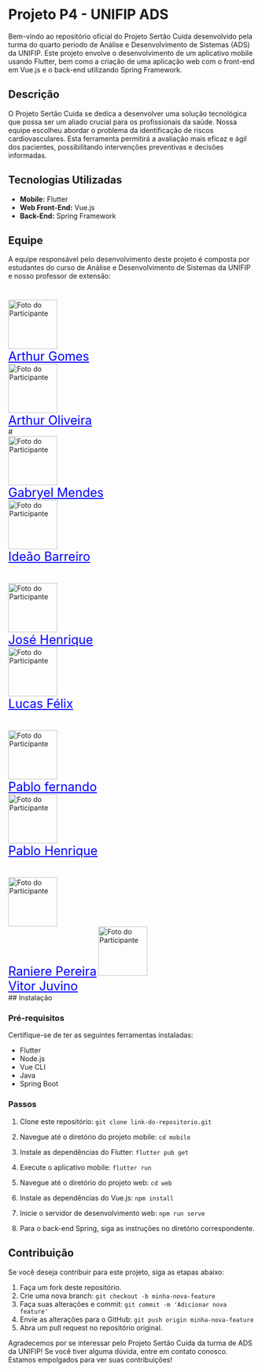 # Projeto P4 - UNIFIP ADS

Bem-vindo ao repositório oficial do Projeto Sertão Cuida desenvolvido pela turma do quarto periodo de Análise e Desenvolvimento de Sistemas (ADS) da UNIFIP. Este projeto envolve o desenvolvimento de um aplicativo mobile usando Flutter, bem como a criação de uma aplicação web com o front-end em Vue.js e o back-end utilizando Spring Framework.

## Descrição

O Projeto Sertão Cuida se dedica a desenvolver uma solução tecnológica que possa ser um aliado crucial para os profissionais da saúde. Nossa equipe escolheu abordar o problema da identificação de riscos cardiovasculares. Esta ferramenta permitirá a avaliação mais eficaz e ágil dos pacientes, possibilitando intervenções preventivas e decisões informadas.


## Tecnologias Utilizadas

- **Mobile:** Flutter
- **Web Front-End:** Vue.js
- **Back-End:** Spring Framework

## Equipe

A equipe responsável pelo desenvolvimento deste projeto é composta por estudantes do curso de Análise e Desenvolvimento de Sistemas da UNIFIP e nosso professor de extensão:

#
#
<div> 
 <div>
  <a href="https://github.com/Arth-26">
     <img src="https://avatars.githubusercontent.com/u/105496083?v=4" alt="Foto do Participante" width="100" height="100";>
   </a>
   <br>
   <a href="https://github.com/Arth-26" style="color: blue; font-size: 25px; b">Arthur Gomes</a>
</div>
<div> 
 <a href="https://github.com/arthurgomes1k">
      <img src="https://avatars.githubusercontent.com/u/101721044?v=4" alt="Foto do Participante" width="100" height="100";>
  </a>
  <br>
  <a href="https://github.com/arthurgomes1k" style="color: blue; font-size: 25px; b">Arthur Oliveira</a>
</div>
</div>
#

<div>
  <a href="https://github.com/mendesczgmt">
    <img src="https://avatars.githubusercontent.com/u/101441186?v=4" alt="Foto do Participante" width="100" height="100";>
  </a>
  <br>
  <a href="https://github.com/mendesczgmt" style="color: blue; font-size: 25px; b">Gabryel Mendes</a>
</div>
<div>
 <a href="https://github.com/IdeaoBarreiro">
      <img src="https://avatars.githubusercontent.com/u/111693570?v=4" alt="Foto do Participante" width="100" height="100";>
  </a>
  <br>
  <a href="https://github.com/IdeaoBarreiro" style="color: blue; font-size: 25px; b">Ideão Barreiro</a>
</div>

#

<div>
  <a href="https://github.com/BDM-Henrique">
    <img src="https://avatars.githubusercontent.com/u/111789465?v=4" alt="Foto do Participante" width="100" height="100";>
  </a>
  <br>
  <a href="https://github.com/BDM-Henrique" style="color: blue; font-size: 25px; b">José Henrique</a>
</div>
<div>
  <a href="https://github.com/lucasfelixdev">
      <img src="https://avatars.githubusercontent.com/u/95368707?v=4" alt="Foto do Participante" width="100" height="100";>
  </a>
  <br>
  <a href="https://github.com/lucasfelixdev" style="color: blue; font-size: 25px; b">Lucas Félix</a>
</div>

#

<div>
  <a href="https://github.com/pablorobertofernando">
    <img src="https://avatars.githubusercontent.com/u/32016265?v=4" alt="Foto do Participante" width="100" height="100";>
  </a>
  <br>
  <a href="https://github.com/pablorobertofernando" style="color: blue; font-size: 25px; b">Pablo fernando</a>
</div>
<div>
 <a href="https://github.com/PabloHnrq">
       <img src="https://avatars.githubusercontent.com/u/105835683?v=4" alt="Foto do Participante" width="100" height="100";>
  </a>
  <br>
  <a href="https://github.com/PabloHnrq" style="color: blue; font-size: 25px; b">Pablo Henrique</a>
</div>

#

<div>
  <a href="https://github.com/Ranierelp">
    <img src="https://avatars.githubusercontent.com/u/118647138?v=4" alt="Foto do Participante" width="100" height="100";>
  </a>
  <br>
  <a href="https://github.com/Ranierelp" style="color: blue; font-size: 25px; b">Raniere Pereira</a>

 <a href="https://github.com/VitorJuvino">
      <img src="https://avatars.githubusercontent.com/u/99814359?v=4" alt="Foto do Participante" width="100" height="100";>
  </a>
  <br>
  <a href="https://github.com/VitorJuvino" style="color: blue; font-size: 25px; b">Vitor Juvino</a>
</div>
## Instalação

### Pré-requisitos

Certifique-se de ter as seguintes ferramentas instaladas:

- Flutter
- Node.js
- Vue CLI
- Java
- Spring Boot

### Passos

1. Clone este repositório: `git clone link-do-repositorio.git`
2. Navegue até o diretório do projeto mobile: `cd mobile`
3. Instale as dependências do Flutter: `flutter pub get`
4. Execute o aplicativo mobile: `flutter run`

5. Navegue até o diretório do projeto web: `cd web`
6. Instale as dependências do Vue.js: `npm install`
7. Inicie o servidor de desenvolvimento web: `npm run serve`

8. Para o back-end Spring, siga as instruções no diretório correspondente.

## Contribuição

Se você deseja contribuir para este projeto, siga as etapas abaixo:

1. Faça um fork deste repositório.
2. Crie uma nova branch: `git checkout -b minha-nova-feature`
3. Faça suas alterações e commit: `git commit -m 'Adicionar nova feature'`
4. Envie as alterações para o GitHub: `git push origin minha-nova-feature`
5. Abra um pull request no repositório original.


Agradecemos por se interessar pelo Projeto Sertão Cuida da turma de ADS da UNIFIP! Se você tiver alguma dúvida, entre em contato conosco. Estamos empolgados para ver suas contribuições!
